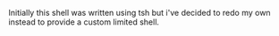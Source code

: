 Initially this shell was written using tsh but i've decided to redo my own instead to provide a custom limited shell.

